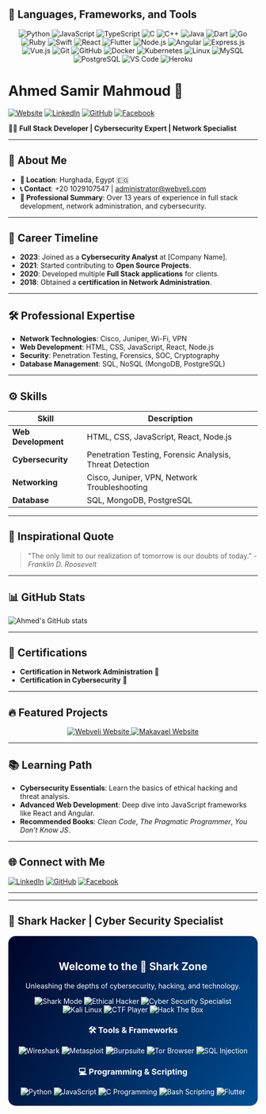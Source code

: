 ## 🚀 Languages, Frameworks, and Tools

<div align="center">
  <!-- Programming Languages -->
  <img src="https://img.shields.io/badge/Python-3776AB?style=for-the-badge&logo=python&logoColor=white" alt="Python" />
  <img src="https://img.shields.io/badge/JavaScript-F7DF1E?style=for-the-badge&logo=javascript&logoColor=black" alt="JavaScript" />
  <img src="https://img.shields.io/badge/TypeScript-3178C6?style=for-the-badge&logo=typescript&logoColor=white" alt="TypeScript" />
  <img src="https://img.shields.io/badge/C-A8B9CC?style=for-the-badge&logo=c&logoColor=black" alt="C" />
  <img src="https://img.shields.io/badge/C%2B%2B-00599C?style=for-the-badge&logo=cplusplus&logoColor=white" alt="C++" />
  <img src="https://img.shields.io/badge/Java-007396?style=for-the-badge&logo=java&logoColor=white" alt="Java" />
  <img src="https://img.shields.io/badge/Dart-0175C2?style=for-the-badge&logo=dart&logoColor=white" alt="Dart" />
  <img src="https://img.shields.io/badge/Go-00ADD8?style=for-the-badge&logo=go&logoColor=white" alt="Go" />
  <img src="https://img.shields.io/badge/Ruby-CC342D?style=for-the-badge&logo=ruby&logoColor=white" alt="Ruby" />
  <img src="https://img.shields.io/badge/Swift-FA7343?style=for-the-badge&logo=swift&logoColor=white" alt="Swift" />

  <!-- Frameworks -->
  <img src="https://img.shields.io/badge/React-61DAFB?style=for-the-badge&logo=react&logoColor=black" alt="React" />
  <img src="https://img.shields.io/badge/Flutter-02569B?style=for-the-badge&logo=flutter&logoColor=white" alt="Flutter" />
  <img src="https://img.shields.io/badge/Node.js-339933?style=for-the-badge&logo=node.js&logoColor=white" alt="Node.js" />
  <img src="https://img.shields.io/badge/Angular-DD0031?style=for-the-badge&logo=angular&logoColor=white" alt="Angular" />
  <img src="https://img.shields.io/badge/Express.js-404D59?style=for-the-badge" alt="Express.js" />
  <img src="https://img.shields.io/badge/Vue.js-4FC08D?style=for-the-badge&logo=vue.js&logoColor=white" alt="Vue.js" />

  <!-- Tools & Platforms -->
  <img src="https://img.shields.io/badge/Git-F05032?style=for-the-badge&logo=git&logoColor=white" alt="Git" />
  <img src="https://img.shields.io/badge/GitHub-181717?style=for-the-badge&logo=github&logoColor=white" alt="GitHub" />
  <img src="https://img.shields.io/badge/Docker-2496ED?style=for-the-badge&logo=docker&logoColor=white" alt="Docker" />
  <img src="https://img.shields.io/badge/Kubernetes-326CE5?style=for-the-badge&logo=kubernetes&logoColor=white" alt="Kubernetes" />
  <img src="https://img.shields.io/badge/Linux-FCC624?style=for-the-badge&logo=linux&logoColor=black" alt="Linux" />
  <img src="https://img.shields.io/badge/MySQL-4479A1?style=for-the-badge&logo=mysql&logoColor=white" alt="MySQL" />
  <img src="https://img.shields.io/badge/PostgreSQL-336791?style=for-the-badge&logo=postgresql&logoColor=white" alt="PostgreSQL" />
  <img src="https://img.shields.io/badge/Visual_Studio_Code-007ACC?style=for-the-badge&logo=visual-studio-code&logoColor=white" alt="VS Code" />
  <img src="https://img.shields.io/badge/Heroku-430098?style=for-the-badge&logo=heroku&logoColor=white" alt="Heroku" />
</div>

# Ahmed Samir Mahmoud 🌌

[![Website](https://img.shields.io/badge/Website-Makavael.com-blue)](https://Makavael.com) 
[![LinkedIn](https://img.shields.io/badge/LinkedIn-Connect-blue)](https://www.linkedin.com/in/makavael) 
[![GitHub](https://img.shields.io/badge/GitHub-Follow-blue)](https://github.com/Makavael)
[![Facebook](https://img.shields.io/badge/Facebook-Follow-blue)](https://www.facebook.com/webveli)

👨‍💻 **Full Stack Developer | Cybersecurity Expert | Network Specialist**

---

## 🌟 About Me
- **📍 Location**: Hurghada, Egypt 🇪🇬
- **📞 Contact**: +20 1029107547 | [administrator@webveli.com](mailto:administrator@webveli.com)
- **📝 Professional Summary**: Over 13 years of experience in full stack development, network administration, and cybersecurity.

---

## 🚀 Career Timeline
- **2023**: Joined as a **Cybersecurity Analyst** at [Company Name].
- **2021**: Started contributing to **Open Source Projects**.
- **2020**: Developed multiple **Full Stack applications** for clients.
- **2018**: Obtained a **certification in Network Administration**.

---

## 🛠️ Professional Expertise
- **Network Technologies**: Cisco, Juniper, Wi-Fi, VPN
- **Web Development**: HTML, CSS, JavaScript, React, Node.js
- **Security**: Penetration Testing, Forensics, SOC, Cryptography
- **Database Management**: SQL, NoSQL (MongoDB, PostgreSQL)

---

## ⚙️ Skills
| **Skill**              | **Description**                                           |
|------------------------|-----------------------------------------------------------|
| **Web Development**    | HTML, CSS, JavaScript, React, Node.js                     |
| **Cybersecurity**      | Penetration Testing, Forensic Analysis, Threat Detection  |
| **Networking**         | Cisco, Juniper, VPN, Network Troubleshooting              |
| **Database**           | SQL, MongoDB, PostgreSQL                                  |

---

## 🌌 Inspirational Quote
> "The only limit to our realization of tomorrow is our doubts of today." - *Franklin D. Roosevelt*

---

## 📊 GitHub Stats
![Ahmed's GitHub stats](https://github-readme-stats.vercel.app/api?username=webveli&show_icons=true&theme=radical)



---

## 📜 Certifications
- **Certification in Network Administration** 📃
- **Certification in Cybersecurity** 🔐

---

## 🔥 Featured Projects

<div align="center">
  <!-- Webveli Project -->
  <a href="https://webveli.com">
    <img src="https://img.shields.io/badge/Webveli-Explore-orange?style=for-the-badge&logo=bitcoin&logoColor=white" alt="Webveli Website" />
  </a>

  <!-- Makavael Project -->
  <a href="https://makavael.com">
    <img src="https://img.shields.io/badge/Makavael.com-Discover-blue?style=for-the-badge&logo=internet-explorer&logoColor=white" alt="Makavael Website" />
  </a>
</div>

---

## 📚 Learning Path
- **Cybersecurity Essentials**: Learn the basics of ethical hacking and threat analysis.
- **Advanced Web Development**: Deep dive into JavaScript frameworks like React and Angular.
- **Recommended Books**: *Clean Code*, *The Pragmatic Programmer*, *You Don't Know JS*.

---

## 🌐 Connect with Me
[![LinkedIn](https://img.shields.io/badge/LinkedIn-Connect-blue)](https://www.linkedin.com/in/makavael) 
[![GitHub](https://img.shields.io/badge/GitHub-Follow-blue)](https://github.com/webveli) 
[![Facebook](https://img.shields.io/badge/Facebook-Follow-blue)](https://www.facebook.com/webveli) 

---


---

## 🦈 Shark Hacker | Cyber Security Specialist

<div align="center" style="background: linear-gradient(120deg, #000428, #004e92); border-radius: 15px; padding: 20px; color: white;">
  
  <h2>Welcome to the 🦈 Shark Zone</h2>
  <p>Unleashing the depths of cybersecurity, hacking, and technology.</p>
  
  <!-- Hacking Titles -->
  <img src="https://img.shields.io/badge/Shark_Mode-ON-blue?style=for-the-badge&logo=shark&logoColor=white" alt="Shark Mode" />
  <img src="https://img.shields.io/badge/Ethical_Hacker-Black?style=for-the-badge&logo=hackthebox&logoColor=green" alt="Ethical Hacker" />
  <img src="https://img.shields.io/badge/Cyber_Security-Specialist-red?style=for-the-badge&logo=cybersecurity&logoColor=white" alt="Cyber Security Specialist" />
  
  <!-- Hacking Platforms -->
  <img src="https://img.shields.io/badge/Kali_Linux-Advanced-557C94?style=for-the-badge&logo=linux&logoColor=white" alt="Kali Linux" />
  <img src="https://img.shields.io/badge/CTF_Player-Capture_The_Flag-orange?style=for-the-badge&logo=ctftime&logoColor=white" alt="CTF Player" />
  <img src="https://img.shields.io/badge/Hack%20The%20Box-Elite-green?style=for-the-badge&logo=hackthebox&logoColor=white" alt="Hack The Box" />
  
  <!-- Tools Section -->
  <h3>🛠️ Tools & Frameworks</h3>
  <img src="https://img.shields.io/badge/Wireshark-Network_Analyzer-blue?style=for-the-badge&logo=wireshark&logoColor=white" alt="Wireshark" />
  <img src="https://img.shields.io/badge/Metasploit-Exploit_Framework-black?style=for-the-badge&logo=metasploit&logoColor=white" alt="Metasploit" />
  <img src="https://img.shields.io/badge/Burpsuite-Web_Vulnerability-orange?style=for-the-badge&logo=burp-suite&logoColor=white" alt="Burpsuite" />
  <img src="https://img.shields.io/badge/Tor-Anonymous-purple?style=for-the-badge&logo=tor-browser&logoColor=white" alt="Tor Browser" />
  <img src="https://img.shields.io/badge/SQL_Injection-Database_red?style=for-the-badge&logo=database&logoColor=white" alt="SQL Injection" />
  
  <!-- Programming and Scripting -->
  <h3>💻 Programming & Scripting</h3>
  <img src="https://img.shields.io/badge/Python-Automation-3776AB?style=for-the-badge&logo=python&logoColor=white" alt="Python" />
  <img src="https://img.shields.io/badge/JavaScript-FullStack-yellow?style=for-the-badge&logo=javascript&logoColor=black" alt="JavaScript" />
  <img src="https://img.shields.io/badge/C%20Programming-Low_Level_Expert-blue?style=for-the-badge&logo=c&logoColor=white" alt="C Programming" />
  <img src="https://img.shields.io/badge/Bash-Scripting-4EAA25?style=for-the-badge&logo=gnu-bash&logoColor=white" alt="Bash Scripting" />
  <img src="https://img.shields.io/badge/Flutter-Mobile_Apps-blue?style=for-the-badge&logo=flutter&logoColor=white" alt="Flutter" />

</div>
